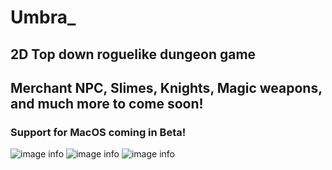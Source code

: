 # Umbra_
## 2D Top down roguelike dungeon game
## Merchant NPC, Slimes, Knights, Magic weapons, and much more to come soon!
### Support for MacOS coming in Beta!

![image info](https://i.imgur.com/gIAID6p.png)
![image info](https://i.imgur.com/5kN5SLv.png)
![image info](https://i.imgur.com/uC3ZgRJ.png)
